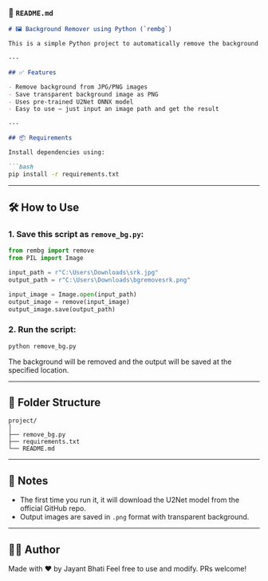 
### 📄 `README.md`

````markdown
# 🖼️ Background Remover using Python (`rembg`)

This is a simple Python project to automatically remove the background from images using the powerful [rembg](https://github.com/danielgatis/rembg) library.

---

## ✅ Features

- Remove background from JPG/PNG images
- Save transparent background image as PNG
- Uses pre-trained U2Net ONNX model
- Easy to use – just input an image path and get the result

---

## 📦 Requirements

Install dependencies using:

```bash
pip install -r requirements.txt
````

---

## 🛠️ How to Use

### 1. Save this script as `remove_bg.py`:

```python
from rembg import remove
from PIL import Image

input_path = r"C:\Users\Downloads\srk.jpg"
output_path = r"C:\Users\Downloads\bgremovesrk.png"

input_image = Image.open(input_path)
output_image = remove(input_image)
output_image.save(output_path)
```

### 2. Run the script:

```bash
python remove_bg.py
```

The background will be removed and the output will be saved at the specified location.

---

## 📁 Folder Structure

```
project/
│
├── remove_bg.py
├── requirements.txt
└── README.md
```

---

## 🔐 Notes

* The first time you run it, it will download the U2Net model from the official GitHub repo.
* Output images are saved in `.png` format with transparent background.

---




## 👨‍💻 Author

Made with ❤️ by Jayant Bhati
Feel free to use and modify. PRs welcome!
